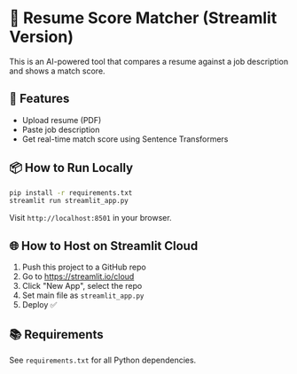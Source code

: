 # 🧠 Resume Score Matcher (Streamlit Version)

This is an AI-powered tool that compares a resume against a job description and shows a match score.

## 🚀 Features
- Upload resume (PDF)
- Paste job description
- Get real-time match score using Sentence Transformers

## 📦 How to Run Locally

```bash
pip install -r requirements.txt
streamlit run streamlit_app.py
```

Visit `http://localhost:8501` in your browser.

## 🌐 How to Host on Streamlit Cloud

1. Push this project to a GitHub repo
2. Go to https://streamlit.io/cloud
3. Click "New App", select the repo
4. Set main file as `streamlit_app.py`
5. Deploy ✅

## 📚 Requirements
See `requirements.txt` for all Python dependencies.

